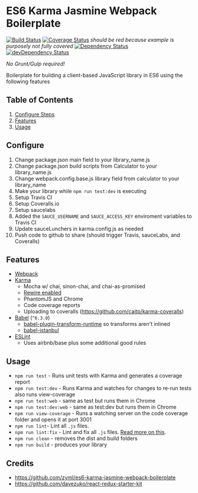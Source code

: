 # ES6 Karma Jasmine Webpack Boilerplate
[![Build Status](https://travis-ci.org/CurtisHumphrey/es6-library-boilerplate.svg?branch=master)](https://travis-ci.org/CurtisHumphrey/es6-library-boilerplate)
[![Coverage Status](https://coveralls.io/repos/github/CurtisHumphrey/es6-library-boilerplate/badge.svg?branch=master)](https://coveralls.io/github/CurtisHumphrey/es6-library-boilerplate?branch=master) _should be red because example is purposely not fully covered_
[![Dependency Status](https://david-dm.org/CurtisHumphrey/es6-library-boilerplate.svg)](https://david-dm.org/CurtisHumphrey/es6-library-boilerplate)
[![devDependency Status](https://david-dm.org/CurtisHumphrey/es6-library-boilerplate/dev-status.svg)](https://david-dm.org/CurtisHumphrey/es6-library-boilerplate#info=devDependencies)

_No Grunt/Gulp required!_

Boilerplate for building a client-based JavaScript library in ES6 using the following features

Table of Contents
-----------------
1. [Configure Steps](#configure)
1. [Features](#features)
1. [Usage](#usage)


Configure
---------

1. Change package.json main field to your library_name.js
2. Change package.json build scripts from Calculator to your library_name.js
3. Change webpack.config.base.js library field from calculator to your library_name
4. Make your library while `npm run test:dev` is executing
5. Setup Travis CI
6. Setup Coveralls.io
7. Setup saucelabs
8. Added the `SAUCE_USERNAME` and `SAUCE_ACCESS_KEY` enviroment variables to Travis CI
9. Update sauceLunchers in karma.config.js as needed
10. Push code to github to share (should trigger Travis, sauceLabs, and Coveralls)

Features
--------

* [Webpack](https://github.com/webpack/webpack)
* [Karma](https://github.com/karma-runner/karma)
  * Mocha w/ chai, sinon-chai, and chai-as-promised
  * [Rewire enabled](https://github.com/speedskater/babel-plugin-rewire)
  * PhantomJS and Chrome
  * Code coverage reports
  * Uploading to coveralls (https://github.com/caitp/karma-coveralls)
* [Babel](https://github.com/babel/babel) (`^6.3.0`)
  * [babel-plugin-transform-runtime](https://www.npmjs.com/package/babel-plugin-transform-runtime) so transforms aren't inlined
  * [babel-istanbul](https://github.com/ambitioninc/babel-istanbul)
* [ESLint](http://eslint.org)
  * Uses airbnb/base plus some additional good rules

Usage
-----
* `npm run test` - Runs unit tests with Karma and generates a coverage report
* `npm run test:dev` - Runs Karma and watches for changes to re-run tests also runs view-coverage
* `npm run test:web` - same as test but runs them in Chrome
* `npm run test:dev:web` - same as test:dev but runs them in Chrome
* `npm run view-coverage` - Runs a watching server on the code coverage folder and opens it at port 3001
* `npm run lint`- Lint all `.js` files.
* `npm run lint:fix` - Lint and fix all `.js` files. [Read more on this](http://eslint.org/docs/user-guide/command-line-interface.html#fix).
* `npm run clean` - removes the dist and build folders
* `npm run build` - produces your library



## Credits
* https://github.com/zyml/es6-karma-jasmine-webpack-boilerplate
* https://github.com/davezuko/react-redux-starter-kit
